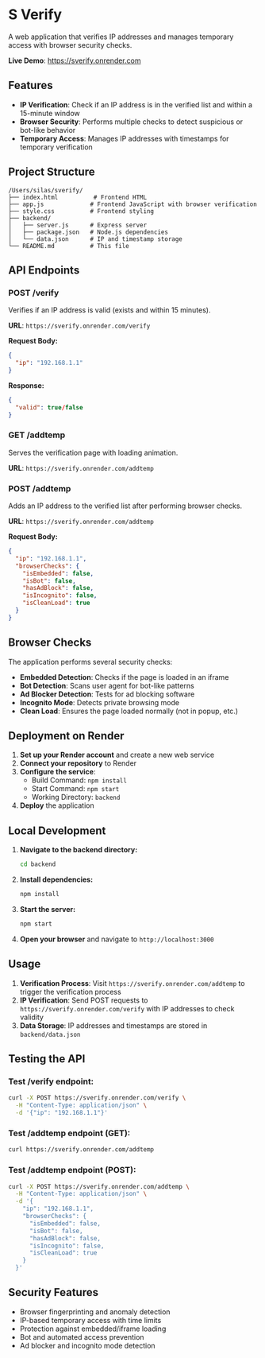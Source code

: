 # S Verify

A web application that verifies IP addresses and manages temporary access with browser security checks.

**Live Demo**: https://sverify.onrender.com

## Features

- **IP Verification**: Check if an IP address is in the verified list and within a 15-minute window
- **Browser Security**: Performs multiple checks to detect suspicious or bot-like behavior
- **Temporary Access**: Manages IP addresses with timestamps for temporary verification

## Project Structure

```
/Users/silas/sverify/
├── index.html          # Frontend HTML
├── app.js             # Frontend JavaScript with browser verification
├── style.css          # Frontend styling
├── backend/
│   ├── server.js      # Express server
│   ├── package.json   # Node.js dependencies
│   └── data.json      # IP and timestamp storage
└── README.md          # This file
```

## API Endpoints

### POST /verify
Verifies if an IP address is valid (exists and within 15 minutes).

**URL**: `https://sverify.onrender.com/verify`

**Request Body:**
```json
{
  "ip": "192.168.1.1"
}
```

**Response:**
```json
{
  "valid": true/false
}
```

### GET /addtemp
Serves the verification page with loading animation.

**URL**: `https://sverify.onrender.com/addtemp`

### POST /addtemp
Adds an IP address to the verified list after performing browser checks.

**URL**: `https://sverify.onrender.com/addtemp`

**Request Body:**
```json
{
  "ip": "192.168.1.1",
  "browserChecks": {
    "isEmbedded": false,
    "isBot": false,
    "hasAdBlock": false,
    "isIncognito": false,
    "isCleanLoad": true
  }
}
```

## Browser Checks

The application performs several security checks:

- **Embedded Detection**: Checks if the page is loaded in an iframe
- **Bot Detection**: Scans user agent for bot-like patterns
- **Ad Blocker Detection**: Tests for ad blocking software
- **Incognito Mode**: Detects private browsing mode
- **Clean Load**: Ensures the page loaded normally (not in popup, etc.)

## Deployment on Render

1. **Set up your Render account** and create a new web service
2. **Connect your repository** to Render
3. **Configure the service**:
   - Build Command: `npm install`
   - Start Command: `npm start`
   - Working Directory: `backend`
4. **Deploy** the application

## Local Development

1. **Navigate to the backend directory:**
   ```bash
   cd backend
   ```

2. **Install dependencies:**
   ```bash
   npm install
   ```

3. **Start the server:**
   ```bash
   npm start
   ```

4. **Open your browser** and navigate to `http://localhost:3000`

## Usage

1. **Verification Process**: Visit `https://sverify.onrender.com/addtemp` to trigger the verification process
2. **IP Verification**: Send POST requests to `https://sverify.onrender.com/verify` with IP addresses to check validity
3. **Data Storage**: IP addresses and timestamps are stored in `backend/data.json`

## Testing the API

### Test /verify endpoint:
```bash
curl -X POST https://sverify.onrender.com/verify \
  -H "Content-Type: application/json" \
  -d '{"ip": "192.168.1.1"}'
```

### Test /addtemp endpoint (GET):
```bash
curl https://sverify.onrender.com/addtemp
```

### Test /addtemp endpoint (POST):
```bash
curl -X POST https://sverify.onrender.com/addtemp \
  -H "Content-Type: application/json" \
  -d '{
    "ip": "192.168.1.1",
    "browserChecks": {
      "isEmbedded": false,
      "isBot": false,
      "hasAdBlock": false,
      "isIncognito": false,
      "isCleanLoad": true
    }
  }'
```

## Security Features

- Browser fingerprinting and anomaly detection
- IP-based temporary access with time limits
- Protection against embedded/iframe loading
- Bot and automated access prevention
- Ad blocker and incognito mode detection
